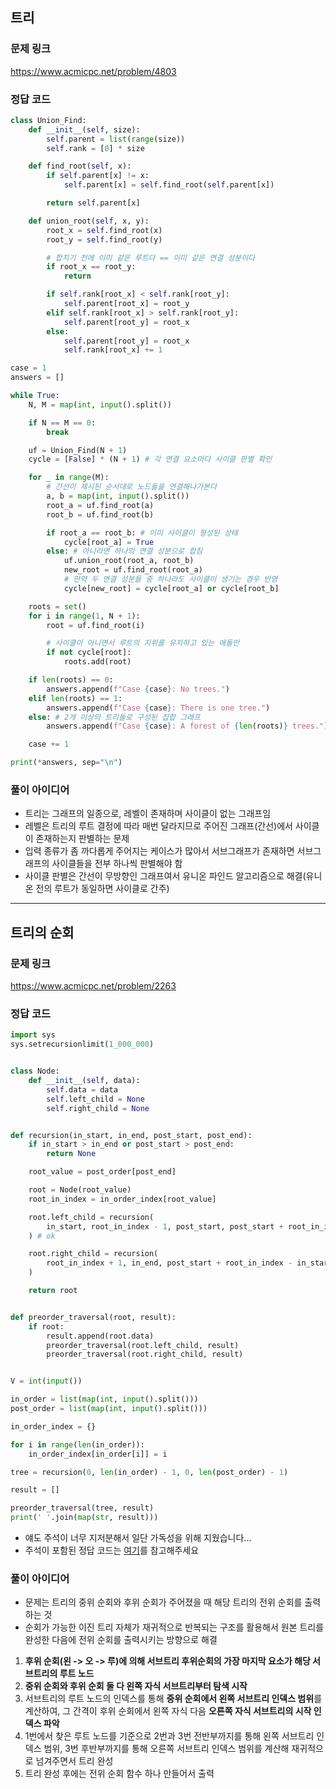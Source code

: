 ## 트리
### 문제 링크
https://www.acmicpc.net/problem/4803
### 정답 코드
```python
class Union_Find:
    def __init__(self, size):
        self.parent = list(range(size))
        self.rank = [0] * size

    def find_root(self, x):
        if self.parent[x] != x:
            self.parent[x] = self.find_root(self.parent[x])

        return self.parent[x]

    def union_root(self, x, y):
        root_x = self.find_root(x)
        root_y = self.find_root(y)

        # 합치기 전에 이미 같은 루트다 == 이미 같은 연결 성분이다
        if root_x == root_y:
            return

        if self.rank[root_x] < self.rank[root_y]:
            self.parent[root_x] = root_y
        elif self.rank[root_x] > self.rank[root_y]:
            self.parent[root_y] = root_x
        else:
            self.parent[root_y] = root_x
            self.rank[root_x] += 1

case = 1
answers = []

while True:
    N, M = map(int, input().split())

    if N == M == 0:
        break

    uf = Union_Find(N + 1)
    cycle = [False] * (N + 1) # 각 연결 요소마다 사이클 판별 확인

    for _ in range(M):
        # 간선이 제시된 순서대로 노드들을 연결해나가본다
        a, b = map(int, input().split())
        root_a = uf.find_root(a)
        root_b = uf.find_root(b)

        if root_a == root_b: # 이미 사이클이 형성된 상태
            cycle[root_a] = True
        else: # 아니라면 하나의 연결 성분으로 합침
            uf.union_root(root_a, root_b)
            new_root = uf.find_root(root_a)
            # 만약 두 연결 성분들 중 하나라도 사이클이 생기는 경우 반영
            cycle[new_root] = cycle[root_a] or cycle[root_b]

    roots = set()
    for i in range(1, N + 1):
        root = uf.find_root(i)

        # 사이클이 아니면서 루트의 지위를 유지하고 있는 애들만
        if not cycle[root]:
            roots.add(root)

    if len(roots) == 0:
        answers.append(f"Case {case}: No trees.")
    elif len(roots) == 1:
        answers.append(f"Case {case}: There is one tree.")
    else: # 2개 이상의 트리들로 구성된 집합 그래프
        answers.append(f"Case {case}: A forest of {len(roots)} trees.")

    case += 1

print(*answers, sep="\n")
```
### 풀이 아이디어
- 트리는 그래프의 일종으로, 레벨이 존재하며 사이클이 없는 그래프임
- 레벨은 트리의 루트 결정에 따라 매번 달라지므로 주어진 그래프(간선)에서 사이클이 존재하는지 판별하는 문제
- 입력 종류가 좀 까다롭게 주어지는 케이스가 많아서 서브그래프가 존재하면 서브그래프의 사이클들을 전부 하나씩 판별해야 함
- 사이클 판별은 간선이 무방향인 그래프여서 유니온 파인드 알고리즘으로 해결(유니온 전의 루트가 동일하면 사이클로 간주)

---

## 트리의 순회
### 문제 링크
https://www.acmicpc.net/problem/2263
### 정답 코드
```python
import sys
sys.setrecursionlimit(1_000_000)


class Node:
    def __init__(self, data):
        self.data = data
        self.left_child = None
        self.right_child = None


def recursion(in_start, in_end, post_start, post_end):
    if in_start > in_end or post_start > post_end:
        return None

    root_value = post_order[post_end]

    root = Node(root_value)
    root_in_index = in_order_index[root_value]

    root.left_child = recursion(
        in_start, root_in_index - 1, post_start, post_start + root_in_index - 1 - in_start
    ) # ok

    root.right_child = recursion(
        root_in_index + 1, in_end, post_start + root_in_index - in_start, post_end - 1
    )

    return root


def preorder_traversal(root, result):
    if root:
        result.append(root.data)
        preorder_traversal(root.left_child, result)
        preorder_traversal(root.right_child, result)


V = int(input())

in_order = list(map(int, input().split()))
post_order = list(map(int, input().split()))

in_order_index = {}

for i in range(len(in_order)):
    in_order_index[in_order[i]] = i

tree = recursion(0, len(in_order) - 1, 0, len(post_order) - 1)

result = []

preorder_traversal(tree, result)
print(' '.join(map(str, result)))
```
- 얘도 주석이 너무 지저분해서 일단 가독성을 위해 지웠습니다...
- 주석이 포함된 정답 코드는 [여기](https://github.com/kimD0ngjun/backjoon_programmers/blob/main/%EB%B0%B1%EC%A4%80/Gold/2263.%E2%80%85%ED%8A%B8%EB%A6%AC%EC%9D%98%E2%80%85%EC%88%9C%ED%9A%8C/%ED%8A%B8%EB%A6%AC%EC%9D%98%E2%80%85%EC%88%9C%ED%9A%8C.py)를 참고해주세요
### 풀이 아이디어
- 문제는 트리의 중위 순회와 후위 순회가 주어졌을 때 해당 트리의 전위 순회를 출력하는 것
- 순회가 가능한 이진 트리 자체가 재귀적으로 반복되는 구조를 활용해서 원본 트리를 완성한 다음에 전위 순회를 출력시키는 방향으로 해결
1. **후위 순회(왼 -> 오 -> 루)에 의해 서브트리 후위순회의 가장 마지막 요소가 해당 서브트리의 루트 노드**
2. **중위 순회와 후위 순회 둘 다 왼쪽 자식 서브트리부터 탐색 시작**
3. 서브트리의 루트 노드의 인덱스를 통해 **중위 순회에서 왼쪽 서브트리 인덱스 범위**를 계산하여, 그 간격이 후위 순회에서 왼쪽 자식 다음 **오른쪽 자식 서브트리의 시작 인덱스 파악**
4. 1번에서 찾은 루트 노드를 기준으로 2번과 3번 전반부까지를 통해 왼쪽 서브트리 인덱스 범위, 3번 후반부까지를 통해 오른쪽 서브트리 인덱스 범위를 계산해 재귀적으로 넘겨주면서 트리 완성
5. 트리 완성 후에는 전위 순회 함수 하나 만들어서 출력
